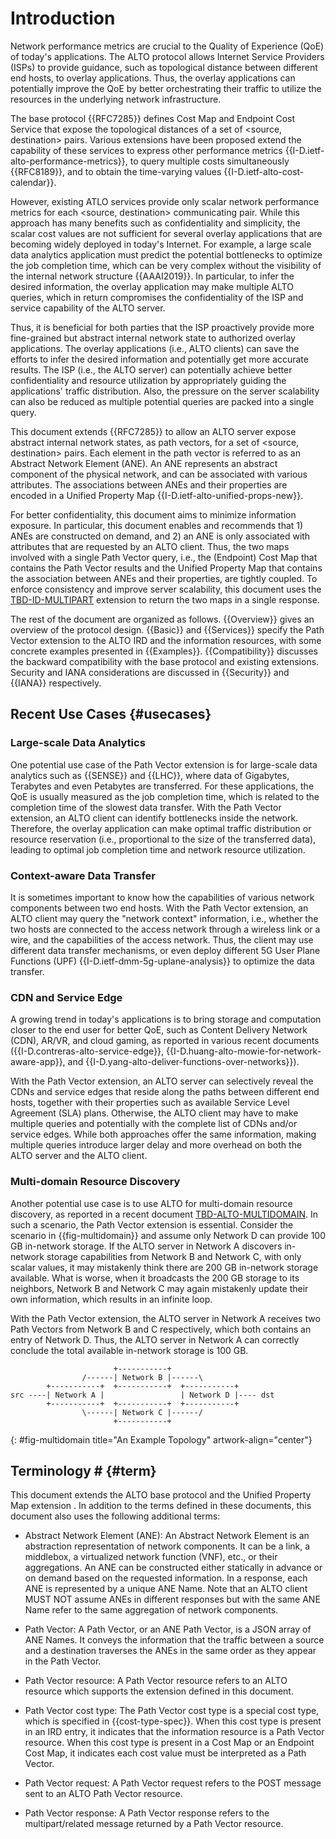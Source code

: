 # Introduction

Network performance metrics are crucial to the Quality of Experience (QoE) of
today's applications. The ALTO protocol allows Internet Service Providers (ISPs)
to provide guidance, such as topological distance between different end
hosts, to overlay applications. Thus, the overlay applications can potentially
improve the QoE by better orchestrating their traffic to utilize the resources
in the underlying network infrastructure.

The base protocol {{RFC7285}} defines Cost Map and Endpoint Cost Service that
expose the topological distances of a set of <source, destination> pairs.
Various extensions have been proposed extend the capability of these services to
express other performance metrics {{I-D.ietf-alto-performance-metrics}}, to
query multiple costs simultaneously {{RFC8189}}, and to obtain the time-varying
values {{I-D.ietf-alto-cost-calendar}}.

However, existing ATLO services provide only scalar network performance metrics
for each <source, destination> communicating pair. While this approach has many
benefits such as confidentiality and simplicity, the scalar cost values are not
sufficient for several overlay applications that are becoming widely deployed in
today's Internet. For example, a large scale data analytics application must
predict the potential bottlenecks to optimize the job completion time, which can
be very complex without the visibility of the internal network structure
{{AAAI2019}}. In particular, to infer the desired information, the overlay
application may make multiple ALTO queries, which in return compromises the
confidentiality of the ISP and service capability of the ALTO server.

Thus, it is beneficial for both parties that the ISP proactively provide more
fine-grained but abstract internal network state to authorized overlay
applications. The overlay applications (i.e., ALTO clients) can save the efforts
to infer the desired information and potentially get more accurate results. The
ISP (i.e., the ALTO server) can potentially achieve better confidentiality and
resource utilization by appropriately guiding the applications' traffic
distribution. Also, the pressure on the server scalability can also be reduced
as multiple potential queries are packed into a single query.

This document extends {{RFC7285}} to allow an ALTO server expose abstract
internal network states, as path vectors, for a set of <source, destination>
pairs. Each element in the path vector is referred to as an Abstract Network
Element (ANE). An ANE represents an abstract component of the physical network,
and can be associated with various attributes. The associations between ANEs and
their properties are encoded in a Unified Property Map
{{I-D.ietf-alto-unified-props-new}}.

For better confidentiality, this document aims to minimize information exposure.
In particular, this document enables and recommends that 1) ANEs are constructed
on demand, and 2) an ANE is only associated with attributes that are requested
by an ALTO client. Thus, the two maps involved with a single Path Vector query,
i.e., the (Endpoint) Cost Map that contains the Path Vector results and the
Unified Property Map that contains the association between ANEs and their
properties, are tightly coupled. To enforce consistency and improve server
scalability, this document uses the [TBD-ID-MULTIPART]() extension to return
the two maps in a single response.

The rest of the document are organized as follows. {{Overview}} gives an
overview of the protocol design. {{Basic}} and {{Services}} specify the Path
Vector extension to the ALTO IRD and the information resources, with some
concrete examples presented in {{Examples}}. {{Compatibility}} discusses the
backward compatibility with the base protocol and existing extensions. Security
and IANA considerations are discussed in {{Security}} and {{IANA}} respectively.

## Recent Use Cases {#usecases}

### Large-scale Data Analytics

One potential use case of the Path Vector extension is for large-scale data
analytics such as {{SENSE}} and {{LHC}}, where data of Gigabytes, Terabytes and
even Petabytes are transferred. For these applications, the QoE is usually
measured as the job completion time, which is related to the completion time of
the slowest data transfer. With the Path Vector extension, an ALTO client can
identify bottlenecks inside the network. Therefore, the overlay application can
make optimal traffic distribution or resource reservation (i.e., proportional to
the size of the transferred data), leading to optimal job completion time and
network resource utilization.

### Context-aware Data Transfer

It is sometimes important to know how the capabilities of various network
components between two end hosts. With the Path Vector extension, an ALTO client
may query the "network context" information, i.e., whether the two hosts are
connected to the access network through a wireless link or a wire, and the
capabilities of the access network. Thus, the client may use different data
transfer mechanisms, or even deploy different 5G User Plane Functions (UPF)
{{I-D.ietf-dmm-5g-uplane-analysis}} to optimize the data transfer.

### CDN and Service Edge

A growing trend in today's applications is to bring storage and computation
closer to the end user for better QoE, such as Content Delivery Network (CDN),
AR/VR, and cloud gaming, as reported in various recent documents
({{I-D.contreras-alto-service-edge}},
{{I-D.huang-alto-mowie-for-network-aware-app}}, and
{{I-D.yang-alto-deliver-functions-over-networks}}).

With the Path Vector extension, an ALTO server can selectively reveal the CDNs
and service edges that reside along the paths between different end hosts,
together with their properties such as available Service Level Agreement (SLA)
plans. Otherwise, the ALTO client may have to make multiple queries and
potentially with the complete list of CDNs and/or service edges. While both
approaches offer the same information, making multiple queries introduce larger
delay and more overhead on both the ALTO server and the ALTO client.

### Multi-domain Resource Discovery

Another potential use case is to use ALTO for multi-domain resource discovery,
as reported in a recent document [TBD-ALTO-MULTIDOMAIN](). In such a scenario,
the Path Vector extension is essential. Consider the scenario in
{{fig-multidomain}} and assume only Network D can provide 100 GB in-network
storage. If the ALTO server in Network A discovers in-network storage
capabilities from Network B and Network C, with only scalar values, it may
mistakenly think there are 200 GB in-network storage available. What is worse,
when it broadcasts the 200 GB storage to its neighbors, Network B and
Network C may again mistakenly update their own information, which results in an
infinite loop.

With the Path Vector extension, the ALTO server in Network A receives two Path
Vectors from Network B and C respectively, which both contains an entry of
Network D. Thus, the ALTO server in Network A can correctly conclude the total
available in-network storage is 100 GB.

~~~~~~~~ drawing
                       +-----------+
                /------| Network B |------\
        +-----------+  +-----------+  +-----------+
src ----| Network A |                 | Network D |---- dst
        +-----------+  +-----------+  +-----------+
                \------| Network C |------/
                       +-----------+
~~~~~~~~
{: #fig-multidomain title="An Example Topology" artwork-align="center"}


## Terminology # {#term}

This document extends the ALTO base protocol [](#RFC7285) and the Unified
Property Map extension [](#I-D.ietf-alto-unified-props-new). In addition to
the terms defined in these documents, this document also uses the following
additional terms:

- Abstract Network Element (ANE): An Abstract Network Element is an abstraction
  representation of network components. It can be a link, a middlebox, a
  virtualized network function (VNF), etc., or their aggregations. An ANE can be
  constructed either statically in advance or on demand based on the requested
  information. In a response, each ANE is represented by a unique ANE
  Name. Note that an ALTO client MUST NOT assume ANEs in different
  responses but with the same ANE Name refer to the same aggregation of
  network components.

- Path Vector: A Path Vector, or an ANE Path Vector, is a JSON array of ANE
  Names. It conveys the information that the traffic between a source and a
  destination traverses the ANEs in the same order as they appear in the Path
  Vector.

- Path Vector resource: A Path Vector resource refers to an ALTO resource which
  supports the extension defined in this document.

- Path Vector cost type: The Path Vector cost type is a special cost type, which
  is specified in {{cost-type-spec}}. When this cost type is present in an IRD
  entry, it indicates that the information resource is a Path Vector resource.
  When this cost type is present in a Cost Map or an Endpoint Cost Map, it
  indicates each cost value must be interpreted as a Path Vector.

- Path Vector request: A Path Vector request refers to the POST message sent to
  an ALTO Path Vector resource.

- Path Vector response: A Path Vector response refers to the multipart/related
  message returned by a Path Vector resource.
